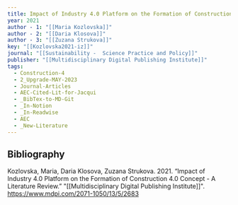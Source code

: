 ```yaml
---
title: Impact of Industry 4.0 Platform on the Formation of Construction 4.0 Concept -  A Literature Review
year: 2021
author - 1: "[[Maria Kozlovska]]"
author - 2: "[[Daria Klosova]]"
author - 3: "[[Zuzana Strukova]]"
key: "[[Kozlovska2021-iz]]"
journal: "[[Sustainability -  Science Practice and Policy]]"
publisher: "[[Multidisciplinary Digital Publishing Institute]]"
tags:
  - Construction-4
  - 2_Upgrade-MAY-2023
  - Journal-Articles
  - AEC-Cited-Lit-for-Jacqui
  - _BibTex-to-MD-Git
  - _In-Notion
  - _In-Readwise
  - AEC
  - _New-Literature
---
```


## Bibliography
Kozlovska, Maria, Daria Klosova, Zuzana Strukova. 2021. “Impact of Industry 4.0 Platform on the Formation of Construction 4.0 Concept -  A Literature Review.” "[[Multidisciplinary Digital Publishing Institute]]". https://www.mdpi.com/2071-1050/13/5/2683
